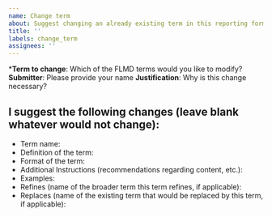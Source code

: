 ```yaml
---
name: Change term
about: Suggest changing an already existing term in this reporting format
title: ''
labels: change_term
assignees: ''
---
```


***Term to change**: Which of the FLMD terms would you like to modify?
**Submitter**: Please provide your name
**Justification**: Why is this change necessary?

## I suggest the following changes (leave blank whatever would not change):
* Term name:
* Definition of the term:
* Format of the term: 
* Additional Instructions (recommendations regarding content, etc.):
* Examples: 
* Refines (name of the broader term this term refines, if applicable):
* Replaces (name of the existing term that would be replaced by this term, if applicable):

